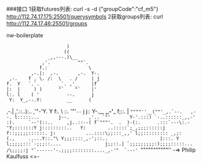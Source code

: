 
###接口
1获取futures列表: curl -s -d {\"groupCode\":\"cf_m5\"} http://112.74.17.175:25501/querysymbols
2获取groups列表: curl http://112.74.17.46:25501/groups

nw-boilerplate

                          )
                         ((
                   _,,---.)\__
                 ,'.          ""`.
                f.:               \
             ,-.|:  ,-.       ,-.  Y-.
     ,-.    f , \. /:  \   . /     | j
    f.  Y   `.`.       _`. ,'_     |f
    |:  |     ) )      "`    "`    |'
    l:. l    ( '          --.      j
     Y:  Y_,--.Y:         __      (
  ,-.|  ,'.::..):..    ,'"-'Y.     Y
 f:.           \ ::.  '"'`--`      j
 j::            Y-.__        __,,-'___
f;\::.          |    ``""""''__(""'_,.`--.   ,--.
l:::::...       j--.       ,'.. `"'       Y-'.:::)
 `-..::::::_,,-'   :).     `--'(::..     ,j..::--(
     f`"""'.  .  )-(:.      .:::`---\:.-'Y;:::::::Y
     j:::::::::..   Y:        ..:::::`;_,;;;::::::j
    f::;;;;;::::::. j:           ...::::\;;:::_,,'
    l;;::::::::: _,;:       (.,     .....Y::."\
     Y;;;::::_,-';::..                   |:::. Y
     l;;;;;:::`-;;;::....                j;;::.|
      `;;;;;;;;;:);;;;:::::...          /\;;;;:j
        "`------'-.;;;;::::::::...._,-'"  `---'
                    ``"""""""""""''
                -=> Philip Kaulfuss <=-
